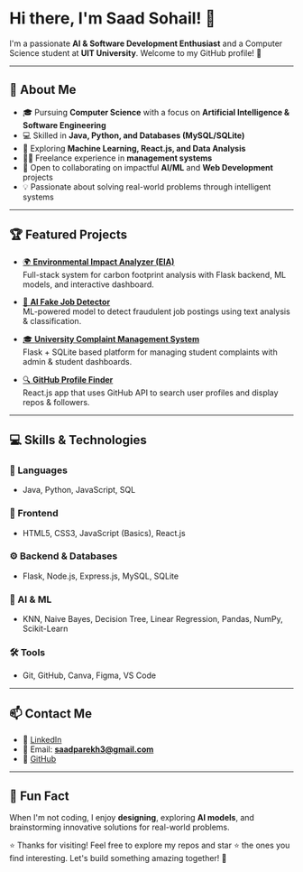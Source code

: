 # Hi there, I'm Saad Sohail! 👋  
I'm a passionate **AI & Software Development Enthusiast** and a Computer Science student at **UIT University**. Welcome to my GitHub profile! 🚀  

---

## 🔧 About Me  
- 🎓 Pursuing **Computer Science** with a focus on **Artificial Intelligence & Software Engineering**  
- 💻 Skilled in **Java, Python, and Databases (MySQL/SQLite)**  
- 🌱 Exploring **Machine Learning, React.js, and Data Analysis**  
- 🧑‍💻 Freelance experience in **management systems** 
- 🤝 Open to collaborating on impactful **AI/ML** and **Web Development** projects  
- 💡 Passionate about solving real-world problems through intelligent systems  

---

## 🏆 Featured Projects  

- [🌍 **Environmental Impact Analyzer (EIA)**](https://github.com/saadparekh/Environment-Effect-Analyzer)  
  Full-stack system for carbon footprint analysis with Flask backend, ML models, and interactive dashboard.  

- [🤖 **AI Fake Job Detector**](https://github.com/saadparekh/ai_fake-job-detector)  
  ML-powered model to detect fraudulent job postings using text analysis & classification.
  
- [🎓 **University Complaint Management System**](https://github.com/saadparekh/university_complain_management_system)  
  Flask + SQLite based platform for managing student complaints with admin & student dashboards.  

- [🔍 **GitHub Profile Finder**](https://github.com/saadparekh/github-profile-finder)  
  React.js app that uses GitHub API to search user profiles and display repos & followers.  

---

## 💻 Skills & Technologies  

### 🚀 Languages  
- Java, Python, JavaScript, SQL  

### 🎨 Frontend  
- HTML5, CSS3, JavaScript (Basics), React.js  

### ⚙️ Backend & Databases  
- Flask, Node.js, Express.js, MySQL, SQLite  

### 🧠 AI & ML  
- KNN, Naive Bayes, Decision Tree, Linear Regression, Pandas, NumPy, Scikit-Learn  

### 🛠️ Tools  
- Git, GitHub, Canva, Figma, VS Code  

---

## 📫 Contact Me  
- 💼 [LinkedIn](https://www.linkedin.com/in/saad-parekh-847a06292/)  
- 📧 Email: **saadparekh3@gmail.com**  
- 🐙 [GitHub](https://github.com/saadparekh)  

---

## 🎉 Fun Fact  
When I'm not coding, I enjoy **designing**, exploring **AI models**, and brainstorming innovative solutions for real-world problems.  

⭐ Thanks for visiting! Feel free to explore my repos and star ⭐ the ones you find interesting. Let's build something amazing together! 🚀  
